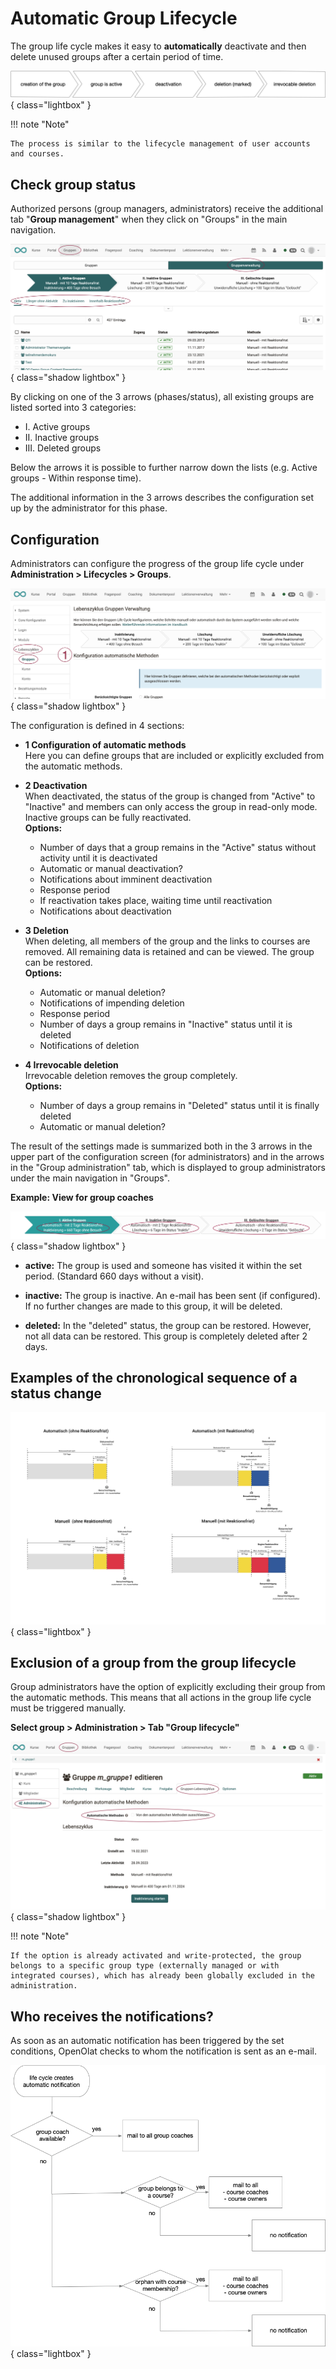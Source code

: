 # Automatic Group Lifecycle

The group life cycle makes it easy to **automatically** deactivate and then delete unused groups after a certain period of time.

![automatic_grouplifecycle_v1_en.png](assets/automatic_grouplifecycle_v1_en.png){ class="lightbox" }


!!! note "Note"

    The process is similar to the lifecycle management of user accounts and courses.



## Check group status

Authorized persons (group managers, administrators) receive the additional tab "**Group management**" when they click on "Groups" in the main navigation.

![automatic_group_lifecycle_groupmanagement_v1_de.png](assets/automatic_group_lifecycle_groupmanagement_v1_de.png){ class="shadow lightbox" }

By clicking on one of the 3 arrows (phases/status), all existing groups are listed sorted into 3 categories:

* I. Active groups
* II. Inactive groups
* III. Deleted groups

Below the arrows it is possible to further narrow down the lists (e.g. Active groups - Within response time).

The additional information in the 3 arrows describes the configuration set up by the administrator for this phase.


## Configuration

Administrators can configure the progress of the group life cycle under **Administration > Lifecycles > Groups**.

![automatic_group_lifecycle_admin_v1_de.png](assets/automatic_group_lifecycle_admin_v1_de.png){ class="shadow lightbox" }

The configuration is defined in 4 sections:

* **1 Configuration of automatic methods**<br>
  Here you can define groups that are included or explicitly excluded from the automatic methods.

* **2 Deactivation**<br>
  When deactivated, the status of the group is changed from "Active" to "Inactive" and members can only access the group in read-only mode. Inactive groups can be fully reactivated.<br>
  **Options:**
    * Number of days that a group remains in the "Active" status without activity until it is deactivated
    * Automatic or manual deactivation?
    * Notifications about imminent deactivation
    * Response period
    * If reactivation takes place, waiting time until reactivation
    * Notifications about deactivation

* **3 Deletion**<br>
  When deleting, all members of the group and the links to courses are removed. All remaining data is retained and can be viewed. The group can be restored.<br>
  **Options:**
    * Automatic or manual deletion?
    * Notifications of impending deletion
    * Response period
    * Number of days a group remains in "Inactive" status until it is deleted
    * Notifications of deletion

* **4 Irrevocable deletion**<br>
  Irrevocable deletion removes the group completely.<br>
  **Options:**
    * Number of days a group remains in "Deleted" status until it is finally deleted
    * Automatic or manual deletion?

The result of the settings made is summarized both in the 3 arrows in the upper part of the configuration screen (for administrators) and in the arrows in the "Group administration" tab, which is displayed to group administrators under the main navigation in "Groups".

**Example: View for group coaches**

![automatic_group_lifecycle_example1_v1_de.png](assets/automatic_group_lifecycle_example1_v1_de.png){ class="shadow lightbox" }

  *  **active:** The group is used and someone has visited it within the set period. (Standard 660 days without a visit).

  *  **inactive:** The group is inactive. An e-mail has been sent (if configured). If no further changes are made to this group, it will be deleted.

  *  **deleted:** In the "deleted" status, the group can be restored. However, not all data can be restored. This group is completely deleted after 2 days.

  

## Examples of the chronological sequence of a status change 

![](assets/Beispielkonfiguration.jpg){ class="lightbox" }



## Exclusion of a group from the group lifecycle

Group administrators have the option of explicitly excluding their group from the automatic methods. This means that all actions in the group life cycle must be triggered manually.

**Select group > Administration > Tab "Group lifecycle"**

![automatic_group_lifecycle_groupcoach_v1_de.png](assets/automatic_group_lifecycle_groupcoach_v1_de.png){ class="shadow lightbox" }

!!! note "Note"

    If the option is already activated and write-protected, the group belongs to a specific group type (externally managed or with integrated courses), which has already been globally excluded in the administration.



## Who receives the notifications?

As soon as an automatic notification has been triggered by the set conditions, OpenOlat checks to whom the notification is sent as an e-mail.


![automatic_group_lifecycle_mailcascade_v1_en.png](assets/automatic_group_lifecycle_mailcascade_v1_en.png){ class="lightbox" }




